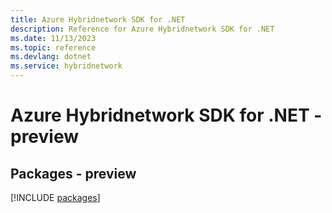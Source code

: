 ```yaml
---
title: Azure Hybridnetwork SDK for .NET
description: Reference for Azure Hybridnetwork SDK for .NET
ms.date: 11/13/2023
ms.topic: reference
ms.devlang: dotnet
ms.service: hybridnetwork
---
```

# Azure Hybridnetwork SDK for .NET - preview
## Packages - preview
[!INCLUDE [packages](hybridnetwork-index.md)]